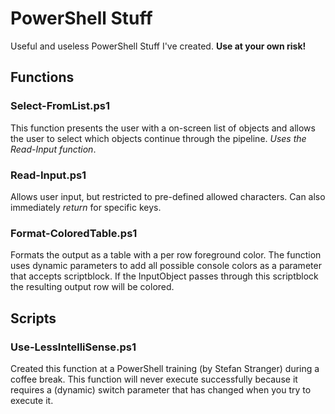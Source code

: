 # PowerShell Stuff
Useful and useless PowerShell Stuff I've created. **Use at your own risk!**

## Functions
### Select-FromList.ps1
This function presents the user with a on-screen list of objects and allows the user to select which objects continue through the pipeline. *Uses the Read-Input function*.

### Read-Input.ps1
Allows user input, but restricted to pre-defined allowed characters. Can also immediately *return* for specific keys. 

### Format-ColoredTable.ps1
Formats the output as a table with a per row foreground color. The function uses dynamic parameters to add all possible console colors as a parameter that accepts scriptblock. If the InputObject passes through this scriptblock the resulting output row will be colored.

## Scripts
### Use-LessIntelliSense.ps1
Created this function at a PowerShell training (by Stefan Stranger) during a coffee break. This function will never execute successfully because it requires a (dynamic) switch parameter that has changed when you try to execute it.
